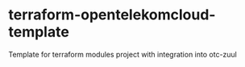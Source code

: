 # terraform-opentelekomcloud-template
Template for terraform modules project with integration into otc-zuul
